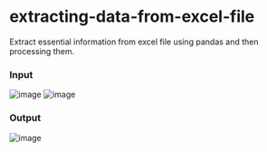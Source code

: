 # extracting-data-from-excel-file
Extract essential information from excel file using pandas and then processing them.

### Input
![image](https://user-images.githubusercontent.com/83819024/236601470-5d0cf2aa-404d-4e97-a7ff-e4ecb9e5b58e.png)
![image](https://user-images.githubusercontent.com/83819024/236601512-7f579f45-b6a1-440a-82de-ba7e5e632a9a.png)
### Output
![image](https://user-images.githubusercontent.com/83819024/236601799-501427e7-9bf0-4fa7-96e7-16cb7a4b6481.png)
